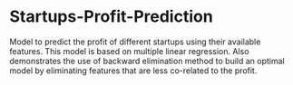 # Startups-Profit-Prediction
Model to predict the profit of different startups using their available features. This model is based on multiple linear regression.
Also demonstrates the use of backward elimination method to build an optimal model by eliminating features that are less co-related to the profit.
